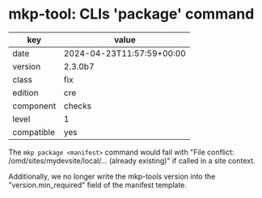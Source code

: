 [//]: # (werk v2)
# mkp-tool: CLIs 'package' command

key        | value
---------- | ---
date       | 2024-04-23T11:57:59+00:00
version    | 2.3.0b7
class      | fix
edition    | cre
component  | checks
level      | 1
compatible | yes

The `mkp package <manifest>` command would fail with "File conflict: /omd/sites/mydevsite/local/... (already existing)" if called in a site context.

Additionally, we no longer write the mkp-tools version into the "version.min_required" field of the manifest template.
